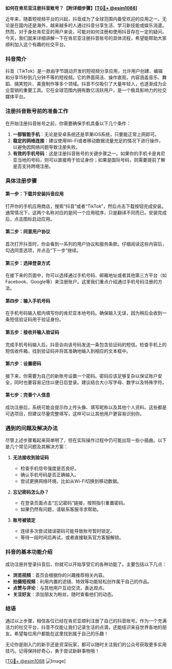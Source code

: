 **如何在肯尼亚注册抖音账号？【附详细步骤】[[TG💪+ @esim1088](https://t.me/s/esim1088)]**

近年来，随着短视频平台的兴起，抖音成为了全球范围内备受欢迎的应用之一。无论是在国内还是海外，越来越多的人通过抖音分享生活、学习新技能或娱乐消遣。然而，对于身处肯尼亚的用户来说，可能对如何注册和使用抖音存在一定的疑问。今天，我们就来详细讲解一下在肯尼亚注册抖音账号的具体流程，希望能帮助大家顺利加入这个有趣的社交平台。

### 抖音简介

抖音（TikTok）是一款由字节跳动开发的短视频分享应用，允许用户创建、编辑和分享15秒到几分钟不等的短视频。它的界面简洁、操作直观，内容涵盖音乐、舞蹈、搞笑短片、美食制作等多个领域。抖音不仅吸引了大量年轻人，也逐渐成为企业营销的重要工具。它在全球范围内拥有数亿活跃用户，是一个极具影响力的社交媒体平台。

### 注册抖音账号前的准备工作

在开始注册抖音账号之前，你需要确保手机具备以下几个条件：

1. **一部智能手机**：无论是安卓系统还是苹果iOS系统，只要能正常上网即可。
2. **稳定的网络连接**：建议使用Wi-Fi或者移动数据流量充足的情况下进行操作，以避免因网络问题导致注册失败。
3. **有效的手机号码**：这是注册抖音账号的关键步骤之一。如果你的手机卡是肯尼亚当地的号码，则可以直接用于验证身份；如果是国际号码，则需要提前了解是否支持跨境注册。

### 具体注册步骤

#### 第一步：下载并安装抖音应用

打开你的手机应用商店，搜索“抖音”或者“TikTok”，然后点击下载按钮完成安装。通常情况下，这两个名称对应的是同一个应用程序，只是翻译不同而已。安装完成后，点击图标启动应用。

#### 第二步：同意用户协议

首次打开抖音时，你会看到一系列的用户协议和服务条款。仔细阅读这些内容后，勾选同意选项，并点击“下一步”继续。

#### 第三步：选择登录方式

在接下来的页面中，你可以选择通过手机号码、邮箱地址或者其他第三方平台（如Facebook、Google等）来注册账户。这里我们重点介绍通过手机号码注册的方法。

#### 第四步：输入手机号码

在手机号码输入框内填写你的肯尼亚本地号码。确保输入无误，因为稍后会收到一条短信验证码用于验证身份。

#### 第五步：接收并输入验证码

完成手机号码输入后，抖音会向该号码发送一条包含验证码的短信。检查手机上的短信收件箱，找到验证码并将其准确地输入到相应的文本框中。

#### 第六步：设置密码

接下来，你需要为自己的新账号设置一个密码。密码应该足够复杂以保证账户安全，同时也要容易记住以便日后登录。建议结合大小写字母、数字以及特殊字符。

#### 第七步：完善个人信息

成功注册后，系统可能会提示你上传头像、填写昵称以及其他个人资料。这些都是可选项目，但建议尽量完整填写，这样可以让其他用户更容易识别你。

### 遇到的问题及解决办法

尽管上述步骤看起来简单明了，但在实际操作过程中仍可能出现一些小插曲。以下是几个常见问题及其解决方案：

1. **无法接收到验证码**
   - 检查手机信号强度是否良好。
   - 确认手机号码是否正确输入。
   - 尝试更换网络环境，比如从Wi-Fi切换到移动数据。

2. **忘记密码怎么办？**
   - 在登录页面点击“忘记密码”链接，按照指引重置密码。
   - 如果仍然有问题，请联系客服寻求帮助。

3. **账号被锁定**
   - 连续多次尝试错误密码可能导致账号暂时锁定。
   - 等待一段时间后再试，或者直接联系官方客服解锁。

### 抖音的基本功能介绍

成功注册并登录抖音后，你就可以开始享受它的各种功能了。主要包括以下几点：

- **浏览视频**：首页会根据你的兴趣推荐相关内容。
- **拍摄短视频**：利用内置的滤镜、特效等功能轻松创作属于自己的作品。
- **点赞与评论**：与其他用户互动交流，表达观点。
- **关注好友**：添加朋友为粉丝，随时查看他们的动态。

### 结语

通过以上步骤，相信各位已经在肯尼亚顺利注册了自己的抖音账号。作为一个充满活力的社交平台，抖音不仅能让我们记录生活的点滴，还能结识来自世界各地的朋友。希望每位用户都能在这里找到属于自己的乐趣！

无论你是刚入门的新手还是资深玩家，都可以随时关注我们的公众号获取更多实用技巧。记得保持好奇心，勇于尝试新鲜事物哦！

[[TG💪+ @esim1088](https://t.me/s/esim1088) ![Image](https://i.postimg.cc/4NQfJmqS/Snipaste-2025-05-13-00-14-12.png)]